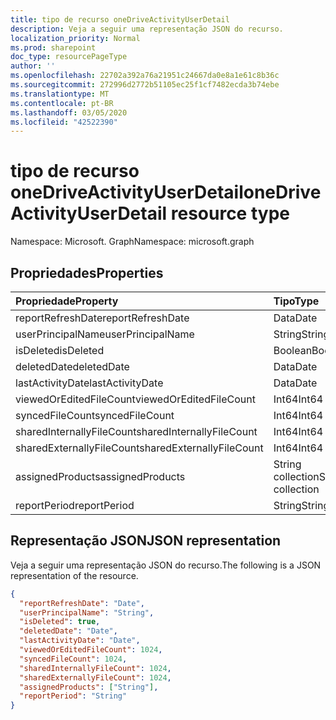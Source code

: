 ```yaml
---
title: tipo de recurso oneDriveActivityUserDetail
description: Veja a seguir uma representação JSON do recurso.
localization_priority: Normal
ms.prod: sharepoint
doc_type: resourcePageType
author: ''
ms.openlocfilehash: 22702a392a76a21951c24667da0e8a1e61c8b36c
ms.sourcegitcommit: 272996d2772b51105ec25f1cf7482ecda3b74ebe
ms.translationtype: MT
ms.contentlocale: pt-BR
ms.lasthandoff: 03/05/2020
ms.locfileid: "42522390"
---
```

# <a name="onedriveactivityuserdetail-resource-type"></a><span data-ttu-id="c4c4a-103">tipo de recurso oneDriveActivityUserDetail</span><span class="sxs-lookup"><span data-stu-id="c4c4a-103">oneDriveActivityUserDetail resource type</span></span>

<span data-ttu-id="c4c4a-104">Namespace: Microsoft. Graph</span><span class="sxs-lookup"><span data-stu-id="c4c4a-104">Namespace: microsoft.graph</span></span>

## <a name="properties"></a><span data-ttu-id="c4c4a-105">Propriedades</span><span class="sxs-lookup"><span data-stu-id="c4c4a-105">Properties</span></span>

| <span data-ttu-id="c4c4a-106">Propriedade</span><span class="sxs-lookup"><span data-stu-id="c4c4a-106">Property</span></span>                  | <span data-ttu-id="c4c4a-107">Tipo</span><span class="sxs-lookup"><span data-stu-id="c4c4a-107">Type</span></span>              |
| :------------------------ | :---------------- |
| <span data-ttu-id="c4c4a-108">reportRefreshDate</span><span class="sxs-lookup"><span data-stu-id="c4c4a-108">reportRefreshDate</span></span>         | <span data-ttu-id="c4c4a-109">Data</span><span class="sxs-lookup"><span data-stu-id="c4c4a-109">Date</span></span>              |
| <span data-ttu-id="c4c4a-110">userPrincipalName</span><span class="sxs-lookup"><span data-stu-id="c4c4a-110">userPrincipalName</span></span>         | <span data-ttu-id="c4c4a-111">String</span><span class="sxs-lookup"><span data-stu-id="c4c4a-111">String</span></span>            |
| <span data-ttu-id="c4c4a-112">isDeleted</span><span class="sxs-lookup"><span data-stu-id="c4c4a-112">isDeleted</span></span>                 | <span data-ttu-id="c4c4a-113">Boolean</span><span class="sxs-lookup"><span data-stu-id="c4c4a-113">Boolean</span></span>           |
| <span data-ttu-id="c4c4a-114">deletedDate</span><span class="sxs-lookup"><span data-stu-id="c4c4a-114">deletedDate</span></span>               | <span data-ttu-id="c4c4a-115">Data</span><span class="sxs-lookup"><span data-stu-id="c4c4a-115">Date</span></span>              |
| <span data-ttu-id="c4c4a-116">lastActivityDate</span><span class="sxs-lookup"><span data-stu-id="c4c4a-116">lastActivityDate</span></span>          | <span data-ttu-id="c4c4a-117">Data</span><span class="sxs-lookup"><span data-stu-id="c4c4a-117">Date</span></span>              |
| <span data-ttu-id="c4c4a-118">viewedOrEditedFileCount</span><span class="sxs-lookup"><span data-stu-id="c4c4a-118">viewedOrEditedFileCount</span></span>   | <span data-ttu-id="c4c4a-119">Int64</span><span class="sxs-lookup"><span data-stu-id="c4c4a-119">Int64</span></span>             |
| <span data-ttu-id="c4c4a-120">syncedFileCount</span><span class="sxs-lookup"><span data-stu-id="c4c4a-120">syncedFileCount</span></span>           | <span data-ttu-id="c4c4a-121">Int64</span><span class="sxs-lookup"><span data-stu-id="c4c4a-121">Int64</span></span>             |
| <span data-ttu-id="c4c4a-122">sharedInternallyFileCount</span><span class="sxs-lookup"><span data-stu-id="c4c4a-122">sharedInternallyFileCount</span></span> | <span data-ttu-id="c4c4a-123">Int64</span><span class="sxs-lookup"><span data-stu-id="c4c4a-123">Int64</span></span>             |
| <span data-ttu-id="c4c4a-124">sharedExternallyFileCount</span><span class="sxs-lookup"><span data-stu-id="c4c4a-124">sharedExternallyFileCount</span></span> | <span data-ttu-id="c4c4a-125">Int64</span><span class="sxs-lookup"><span data-stu-id="c4c4a-125">Int64</span></span>             |
| <span data-ttu-id="c4c4a-126">assignedProducts</span><span class="sxs-lookup"><span data-stu-id="c4c4a-126">assignedProducts</span></span>          | <span data-ttu-id="c4c4a-127">String collection</span><span class="sxs-lookup"><span data-stu-id="c4c4a-127">String collection</span></span> |
| <span data-ttu-id="c4c4a-128">reportPeriod</span><span class="sxs-lookup"><span data-stu-id="c4c4a-128">reportPeriod</span></span>              | <span data-ttu-id="c4c4a-129">String</span><span class="sxs-lookup"><span data-stu-id="c4c4a-129">String</span></span>            |

## <a name="json-representation"></a><span data-ttu-id="c4c4a-130">Representação JSON</span><span class="sxs-lookup"><span data-stu-id="c4c4a-130">JSON representation</span></span>

<span data-ttu-id="c4c4a-131">Veja a seguir uma representação JSON do recurso.</span><span class="sxs-lookup"><span data-stu-id="c4c4a-131">The following is a JSON representation of the resource.</span></span>

<!-- {
  "blockType": "resource",
  "@odata.type": "microsoft.graph.oneDriveActivityUserDetail"
} -->

```json
{
  "reportRefreshDate": "Date", 
  "userPrincipalName": "String", 
  "isDeleted": true, 
  "deletedDate": "Date", 
  "lastActivityDate": "Date", 
  "viewedOrEditedFileCount": 1024, 
  "syncedFileCount": 1024, 
  "sharedInternallyFileCount": 1024, 
  "sharedExternallyFileCount": 1024, 
  "assignedProducts": ["String"], 
  "reportPeriod": "String"
}
```

